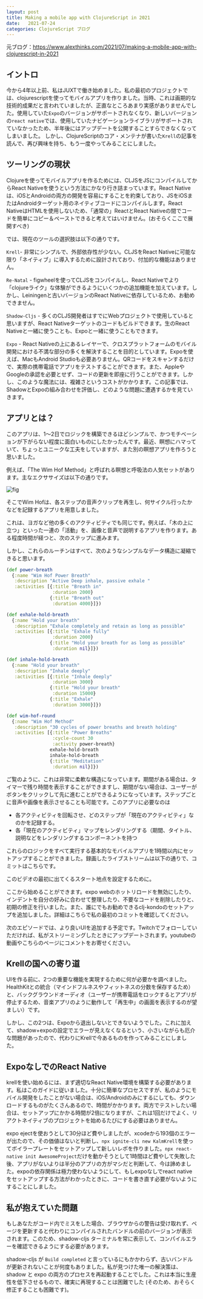 ```yaml
---
layout: post
title: Making a mobile app with ClojureScript in 2021
date:   2021-07-24
categories: ClojureScript ブログ
---
```


元ブログ：https://www.alexthinks.com/2021/07/making-a-mobile-app-with-clojurescript-in-2021

## イントロ

今から4年以上前、私はJUXTで働き始めました。私の最初のプロジェクトでは、clojurescriptを使ってモバイルアプリを作りました。当時、これは画期的な技術的成果だと言われていましたが、正直なところあまり実感がありませんでした。使用していた`Expo`のバージョンがサポートされなくなり、新しいバージョンの`react native`では、使用していたナビゲーションライブラリがサポートされていなかったため、半年後にはアップデートを公開することすらできなくなってしまいました。
しかし、ClojureScriptのコア・メンテナが書いた`Krell`の記事を読んで、再び興味を持ち、もう一度やってみることにしました。

## ツーリングの現状

Clojureを使ってモバイルアプリを作るためには、CLJSをJSにコンパイルしてからReact Nativeを使うという方法にかなり行き詰まっています。React Nativeは、iOSとAndroidの両方の開発を容易にすることを約束しており、JSをiOSまたはAndroidターゲット用のネイティブコードにコンパイルします。React NativeはHTMLを使用しないため、「通常の」ReactとReact Nativeの間でコードを簡単にコピー＆ペーストできると考えてはいけません。(おそらくここで展開すべき)

では、現在のツールの選択肢は以下の通りです。

`Krell`- 非常にシンプルで、外部依存性が少ない。CLJSをReact Nativeに可能な限り「ネイティブ」に導入するために設計されており、付加的な機能はありません。

`Re-Natal` - figwheelを使ってCLJSをコンパイルし、React Nativeでより「clojureライク」な体験ができるようにいくつかの追加機能を加えています。しかし、Leiningenと古いバージョンのReact Nativeに依存しているため、お勧めできません。

`Shadow-Cljs` - 多くのCLJS開発者はすでにWebプロジェクトで使用していると思いますが、React Nativeターゲットのコードもビルドできます。生のReact Nativeと一緒に使うことも、Expoと一緒に使うこともできます。

`Expo` - React Nativeの上にあるレイヤーで、クロスプラットフォームのモバイル開発における不満な部分の多くを解決することを目的としています。Expoを使えば、MacもAndroid Studioも必要ありません。QRコードをスキャンするだけで、実際の携帯電話でアプリをテストすることができます。また、AppleやGoogleの承認を必要とせず、コードの更新を即座に行うことができます。しかし、このような魔法には、複雑さというコストがかかります。この記事では、ShadowとExpoの組み合わせを評価し、どのような問題に遭遇するかを見ていきます。



## アプリとは？

このアプリは、1～2日でロジックを構築できるほどシンプルで、かつモチベーションが下がらない程度に面白いものにしたかったんです。最近、瞑想にハマっていて、ちょっとユニークな工夫をしていますが、また別の瞑想アプリを作ろうと思いました。

例えば、「The Wim Hof Method」と呼ばれる瞑想と呼吸法の人気セットがあります。主なエクササイズは以下の通りです。


![fig](https://www.notion.so/image/https%3A%2F%2Fs3-us-west-2.amazonaws.com%2Fsecure.notion-static.com%2Ff36dec3a-e38b-4d81-bb32-61470481a4a6%2FUntitled.png?table=block&id=3a22d80e-d354-4aa8-9b1c-da2a4bf5b6f6&cache=v2)

そこでWim Hofは、各ステップの音声クリップを再生し、何サイクル行ったかなどを記録するアプリを用意しました。

これは、ヨガなど他の多くのアクティビティでも同じです。例えば、「木の上に立つ」といった一連の「活動」を、画像と音声で説明するアプリを作ります。ある程度時間が経つと、次のステップに進みます。

しかし、これらのルーチンはすべて、次のようなシンプルなデータ構造に凝縮できると思います。


```Clojure
(def power-breath
  {:name "Wim Hof Power Breath"
   :description "Active Deep inhale, passive exhale "
   :activities [{:title "Breath in"
                 :duration 2000}
                {:title "Breath out"
                 :duration 4000}]})

(def exhale-hold-breath
  {:name "Hold your breath"
   :description "Exhale completely and retain as long as possible"
   :activities [{:title "Exhale fully"
                 :duration 2000}
                {:title "Hold your breath for as long as possible"
                 :duration nil}]})

(def inhale-hold-breath
  {:name "Hold your breath"
   :description "Inhale deeply"
   :activities [{:title "Inhale deeply"
                 :duration 3000}
                {:title "Hold your breath"
                 :duration 15000}
                {:title "Exhale"
                 :duration 3000}]})

(def wim-hof-round
  {:name "Wim Hof Method"
   :description "30 cycles of power breaths and breath holding"
   :activities [{:title "Power Breaths"
                 :cycle-count 30
                 :activity power-breath}
                exhale-hold-breath
                inhale-hold-breath
                {:title "Meditation"
                 :duration nil}]})
```

ご覧のように、これは非常に柔軟な構造になっています。期間がある場合は、タイマーで残り時間を表示することができますし、期間がない場合は、ユーザーがボタンをクリックして先に進むことができるようになっています。ステップごとに音声や画像を表示させることも可能です。このアプリに必要なのは

- 各アクティビティを回転させ、どのステップが「現在のアクティビティ」なのかを記録する。
- 各「現在のアクティビティ」マップをレンダリングする（期間、タイトル、説明などをレンダリングするコンポーネントを持つ

これらのロジックをすべて実行する基本的なモバイルアプリを1時間以内にセットアップすることができました。録画したライブストリームは以下の通りで、コミットはこちらです。

このビデオの最初に出てくるスタート地点を設定するために。

ここから始めることができます。expo webのホットリロードを無効にしたり、インデントを自分の好みに合わせて整理したり、不要なコードを削除したりと、初期の修正を行いました。また、誰にでもお勧めできるclj-kondoのセットアップを追加しました。詳細はこちらで私の最初のコミットを確認してください。

次のエピソードでは、より良いUIを追加する予定です。Twitchでフォローしていただければ、私がストリーミングしたときにアップデートされます。youtubeの動画やこちらのページにコメントをお寄せください。

## Krellの国への寄り道

UIを作る前に、2つの重要な機能を実現するために何が必要かを調べました。HealthKitとの統合（マインドフルネスやフィットネスの分数を保存するため）と、バックグラウンドオーディオ（ユーザーが携帯電話をロックするとアプリが停止するため、音楽アプリのように動作して「再生中」の画面を表示するのが望ましい）です。

しかし、この2つは、Expoから退出しないとできないようでした。これに加えて、shadow+expoの設定でエラーが見えなくなるという、小さいながらも厄介な問題があったので、代わりにKrellで今あるものを作ってみることにしました。


## ExpoなしでのReact Native

krellを使い始めるには、まず適切なReact Native環境を構築する必要があります。私はこのガイドに従いました。十分に簡単なプロセスですが、私のようにモバイル開発をしたことがない場合は、iOS/Androidのみにするにしても、ダウンロードするものがたくさんあるので、時間がかかります。両方でテストしたい場合は、セットアップにかかる時間が2倍になりますが、これは1回だけでよく、リアクトネイティブのプロジェクトを始めるたびにする必要はありません。

expo ejectを使おうとして30分ほど費やしましたが、xcodeから193個のエラーが出たので、その価値はないと判断し、`npx ignite-cli new KalmKrell`を使ってボイラープレートをセットアップして新しいレポを作りました。`npx react-native init AwesomeProject`だけを動かそうとして1時間ほど費やして失敗した後、アプリがないよりは半分のアプリの方がマシだと判断して、今は諦めました。expoの依存関係は極力使わないようにして、もしexpoなしでreact nativeをセットアップする方法がわかったときに、コードを書き直す必要がないようにすることにしました。






## 私が抱えていた問題
もしあなたがコード内でミスをした場合、ブラウザからの警告は受け取れず、ページを更新すると代わりにコンパイルされたバンドルの前のバージョンが表示されます。このため、shadow-cljs ターミナルを常に表示して、コンパイルエラーを確認できるようにする必要があります。

shadow-cljs が `Build completed` と言っているにもかかわらず、古いバンドルが更新されないことが何度もありました。私が見つけた唯一の解決策は、shadow と expo の両方のプロセスを再起動することでした。これは本当に生産性を低下させるもので、確実に再現することは困難でした (そのため、おそらく修正することも困難です)。

